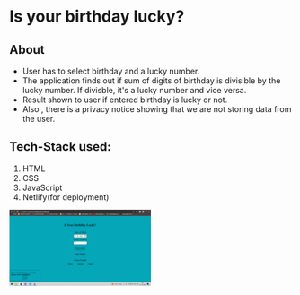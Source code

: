 # Is your birthday lucky?
## About
- User has to select birthday and a lucky number.
- The application finds out if sum of digits of birthday is divisible by the lucky number. If divisble, it's a lucky number and vice versa.
- Result shown to user if entered birthday is lucky or not.
- Also , there is a privacy notice showing that we are not storing data from the user.

## Tech-Stack used:
1. HTML
2. CSS
3. JavaScript
4. Netlify(for deployment)

<img src="images/image.png" height="30%" width="50%">

